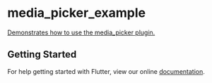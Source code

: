 # media_picker_example

[Demonstrates how to use the media_picker plugin.](https://github.com/d-silveira/flutter_media_picker/blob/master/example/lib/main.dart)


## Getting Started

For help getting started with Flutter, view our online
[documentation](https://flutter.io/).
